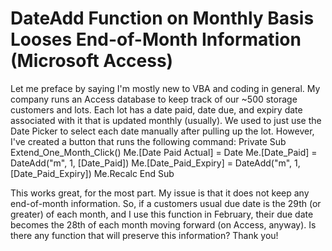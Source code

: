
# DateAdd Function on Monthly Basis Looses End-of-Month Information (Microsoft Access)

Let me preface by saying I'm mostly new to VBA and coding in general. My company runs an Access database to keep track of our ~500 storage customers and lots. Each lot has a date paid, date due, and expiry date associated with it that is updated monthly (usually).
We used to just use the Date Picker to select each date manually after pulling up the lot. However, I've created a button that runs the following command:
Private Sub Extend_One_Month_Click()
Me.[Date Paid Actual] = Date
Me.[Date_Paid] = DateAdd("m", 1, [Date_Paid])
Me.[Date_Paid_Expiry] = DateAdd("m", 1, [Date_Paid_Expiry])
Me.Recalc
End Sub

This works great, for the most part. My issue is that it does not keep any end-of-month information. So, if a customers usual due date is the 29th (or greater) of each month, and I use this function in February, their due date becomes the 28th of each month moving forward (on Access, anyway). Is there any function that will preserve this information?
Thank you!

        